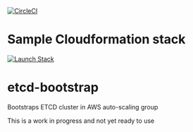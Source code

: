 [![CircleCI](https://circleci.com/gh/stylight/etcd-bootstrap/tree/master.svg?style=svg&circle-token=9bbd5dd7529b97a08f07eaacdafd122caa09990f)](https://circleci.com/gh/stylight/etcd-bootstrap/tree/master)

# Sample Cloudformation stack
[![Launch Stack](https://s3.amazonaws.com/cloudformation-examples/cloudformation-launch-stack.png)](https://console.aws.amazon.com/cloudformation/home?region=eu-west-1#/stacks/new?stackName=etcd-bootstrap-test&templateURL=https://s3-eu-west-1.amazonaws.com/packages.stylight.net/cloudformation/etcd-bootstrap/example-1-cloudformation.yaml)



# etcd-bootstrap
Bootstraps ETCD cluster in AWS auto-scaling group

This is a work in progress and not yet ready to use
